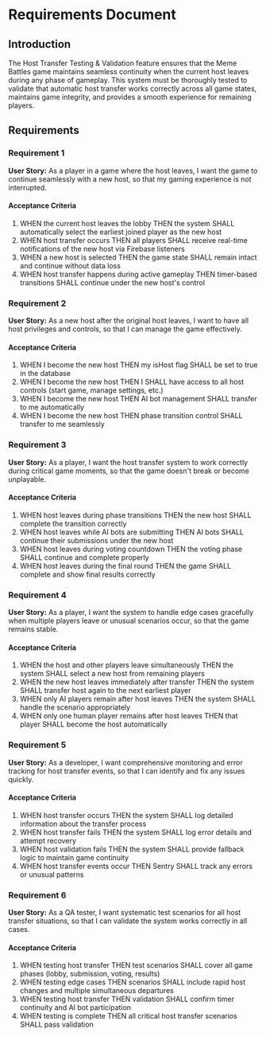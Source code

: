# Requirements Document

## Introduction

The Host Transfer Testing & Validation feature ensures that the Meme Battles game maintains seamless continuity when the current host leaves during any phase of gameplay. This system must be thoroughly tested to validate that automatic host transfer works correctly across all game states, maintains game integrity, and provides a smooth experience for remaining players.

## Requirements

### Requirement 1

**User Story:** As a player in a game where the host leaves, I want the game to continue seamlessly with a new host, so that my gaming experience is not interrupted.

#### Acceptance Criteria

1. WHEN the current host leaves the lobby THEN the system SHALL automatically select the earliest joined player as the new host
2. WHEN host transfer occurs THEN all players SHALL receive real-time notifications of the new host via Firebase listeners
3. WHEN a new host is selected THEN the game state SHALL remain intact and continue without data loss
4. WHEN host transfer happens during active gameplay THEN timer-based transitions SHALL continue under the new host's control

### Requirement 2

**User Story:** As a new host after the original host leaves, I want to have all host privileges and controls, so that I can manage the game effectively.

#### Acceptance Criteria

1. WHEN I become the new host THEN my isHost flag SHALL be set to true in the database
2. WHEN I become the new host THEN I SHALL have access to all host controls (start game, manage settings, etc.)
3. WHEN I become the new host THEN AI bot management SHALL transfer to me automatically
4. WHEN I become the new host THEN phase transition control SHALL transfer to me seamlessly

### Requirement 3

**User Story:** As a player, I want the host transfer system to work correctly during critical game moments, so that the game doesn't break or become unplayable.

#### Acceptance Criteria

1. WHEN host leaves during phase transitions THEN the new host SHALL complete the transition correctly
2. WHEN host leaves while AI bots are submitting THEN AI bots SHALL continue their submissions under the new host
3. WHEN host leaves during voting countdown THEN the voting phase SHALL continue and complete properly
4. WHEN host leaves during the final round THEN the game SHALL complete and show final results correctly

### Requirement 4

**User Story:** As a player, I want the system to handle edge cases gracefully when multiple players leave or unusual scenarios occur, so that the game remains stable.

#### Acceptance Criteria

1. WHEN the host and other players leave simultaneously THEN the system SHALL select a new host from remaining players
2. WHEN the new host leaves immediately after transfer THEN the system SHALL transfer host again to the next earliest player
3. WHEN only AI players remain after host leaves THEN the system SHALL handle the scenario appropriately
4. WHEN only one human player remains after host leaves THEN that player SHALL become the host automatically

### Requirement 5

**User Story:** As a developer, I want comprehensive monitoring and error tracking for host transfer events, so that I can identify and fix any issues quickly.

#### Acceptance Criteria

1. WHEN host transfer occurs THEN the system SHALL log detailed information about the transfer process
2. WHEN host transfer fails THEN the system SHALL log error details and attempt recovery
3. WHEN host validation fails THEN the system SHALL provide fallback logic to maintain game continuity
4. WHEN host transfer events occur THEN Sentry SHALL track any errors or unusual patterns

### Requirement 6

**User Story:** As a QA tester, I want systematic test scenarios for all host transfer situations, so that I can validate the system works correctly in all cases.

#### Acceptance Criteria

1. WHEN testing host transfer THEN test scenarios SHALL cover all game phases (lobby, submission, voting, results)
2. WHEN testing edge cases THEN scenarios SHALL include rapid host changes and multiple simultaneous departures
3. WHEN testing host transfer THEN validation SHALL confirm timer continuity and AI bot participation
4. WHEN testing is complete THEN all critical host transfer scenarios SHALL pass validation
